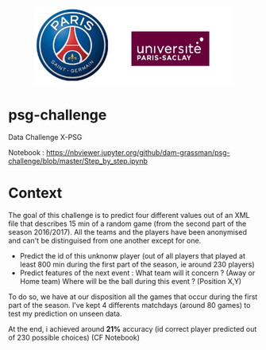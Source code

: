 <center><img src="logo.png"  width="400"/></center>

# psg-challenge

Data Challenge X-PSG

Notebook : 
https://nbviewer.jupyter.org/github/dam-grassman/psg-challenge/blob/master/Step_by_step.ipynb

# Context

The goal of this challenge is to predict four different values out of an XML file that describes 15 min of a random game (from the second part of the season 2016/2017). All the teams and the players have been anonymised and can't be distinguised from one another except for one. 

- Predict the id of this unknonw player (out of all players that played at least 800 min during the first part of the season, ie around 230 players)
- Predict features of the next event : What team will it concern ? (Away or Home team) Where will be the ball during this event ? (Position X,Y)

To do so, we have at our disposition all the games that occur during the first part of the season. I've kept 4 differents matchdays (around 80 games) to test my prediction on unseen data.

At the end, i achieved around **21%** accuracy (id correct player predicted out of 230 possible choices) (CF Notebook)
